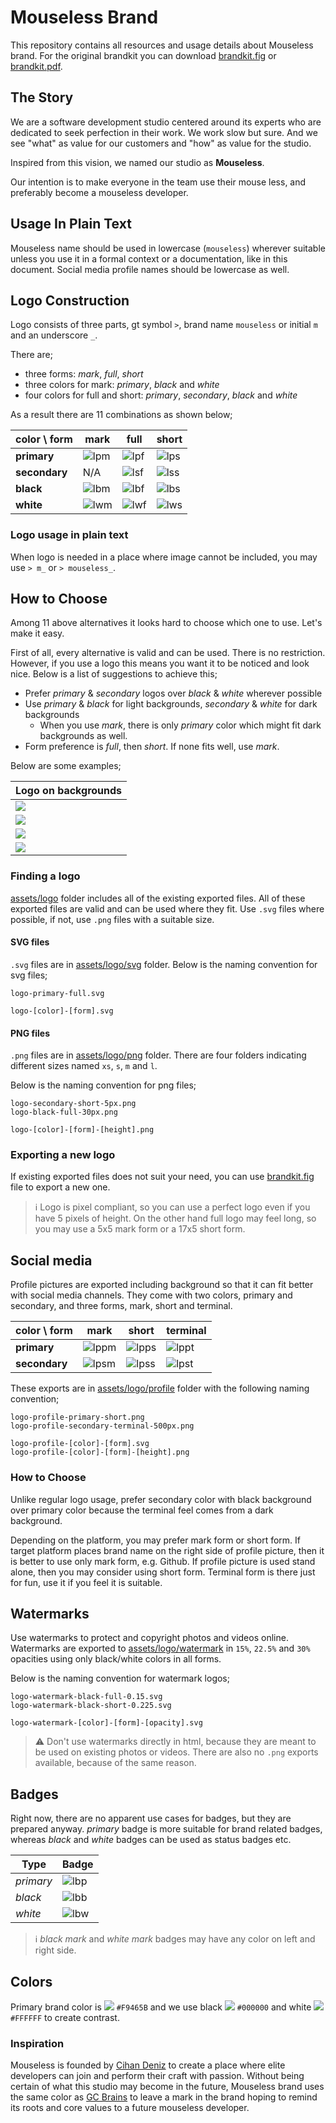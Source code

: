# Mouseless Brand

This repository contains all resources and usage details about Mouseless brand.
For the original brandkit you can download [brandkit.fig](./brandkit.fig) or
[brandkit.pdf](./brandkit.pdf).

## The Story

We are a software development studio centered around its experts who are
dedicated to seek perfection in their work. We work slow but sure. And we see
"what" as value for our customers and "how" as value for the studio.

Inspired from this vision, we named our studio as __Mouseless__.

Our intention is to make everyone in the team use their mouse less, and
preferably become a mouseless developer.

## Usage In Plain Text

Mouseless name should be used in lowercase (`mouseless`) wherever suitable
unless you use it in a formal context or a documentation, like in this
document. Social media profile names should be lowercase as well.

## Logo Construction

Logo consists of three parts, gt symbol `>`, brand name `mouseless` or initial
`m` and an underscore `_`.

There are;

- three forms: _mark_, _full_, _short_
- three colors for mark: _primary_, _black_ and _white_
- four colors for full and short: _primary_, _secondary_, _black_ and _white_

As a result there are 11 combinations as shown below;

| color \ form  | mark     | full     | short    |
| ---           | ---      | ---      | ---      |
| __primary__   | ![lpm][] | ![lpf][] | ![lps][] |
| __secondary__ | N/A      | ![lsf][] | ![lss][] |
| __black__     | ![lbm][] | ![lbf][] | ![lbs][] |
| __white__     | ![lwm][] | ![lwf][] | ![lws][] |

### Logo usage in plain text

When logo is needed in a place where image cannot be included, you may use
`> m_` or `> mouseless_`.

## How to Choose

Among 11 above alternatives it looks hard to choose which one to use. Let's
make it easy.

First of all, every alternative is valid and can be used. There is no
restriction. However, if you use a logo this means you want it to be noticed
and look nice. Below is a list of suggestions to achieve this;

- Prefer _primary_ & _secondary_ logos over _black_ & _white_ wherever possible
- Use _primary_ & _black_ for light backgrounds, _secondary_ & _white_ for dark
  backgrounds
  - When you use _mark_, there is only _primary_ color which might fit dark
    backgrounds as well.
- Form preference is _full_, then _short_. If none fits well, use _mark_.

Below are some examples;

| Logo on backgrounds                 |
| ---                                 |
| ![](./.files/primary-on-light.png)  |
| ![](./.files/secondary-on-dark.png) |
| ![](./.files/black-on-light.png)    |
| ![](./.files/white-on-dark.png)     |

### Finding a logo

[assets/logo](./assets/logo) folder includes all of the existing exported
files. All of these exported files are valid and can be used where they fit.
Use `.svg` files where possible, if not, use `.png` files with a suitable size.

#### SVG files

`.svg` files are in [assets/logo/svg](./assets/logo/svg) folder. Below is the
naming convention for svg files;

```
logo-primary-full.svg

logo-[color]-[form].svg
```

#### PNG files

`.png` files are in [assets/logo/png](./assets/logo/png) folder. There are four
folders indicating different sizes named `xs`, `s`, `m` and `l`.

Below is the naming convention for png files;

```
logo-secondary-short-5px.png
logo-black-full-30px.png

logo-[color]-[form]-[height].png
```

### Exporting a new logo

If existing exported files does not suit your need, you can use
[brandkit.fig](./brandkit.fig) file to export a new one.

> ℹ️  Logo is pixel compliant, so you can use a perfect logo even if you have 5
> pixels of height. On the other hand full logo may feel long, so you may use a
> 5x5 mark form or a 17x5 short form.

## Social media

Profile pictures are exported including background so that it can fit better
with social media channels. They come with two colors, primary and secondary,
and three forms, mark, short and terminal.

| color \ form  | mark      | short     | terminal  |
| ---           | ---       | ---       | ---       |
| __primary__   | ![lppm][] | ![lpps][] | ![lppt][] |
| __secondary__ | ![lpsm][] | ![lpss][] | ![lpst][] |

These exports are in [assets/logo/profile](./assets/logo/profile) folder with
the following naming convention;

```
logo-profile-primary-short.png
logo-profile-secondary-terminal-500px.png

logo-profile-[color]-[form].svg
logo-profile-[color]-[form]-[height].png
```

### How to Choose

Unlike regular logo usage, prefer secondary color with black background over
primary color because the terminal feel comes from a dark background.

Depending on the platform, you may prefer mark form or short form. If target
platform places brand name on the right side of profile picture, then it is
better to use only mark form, e.g. Github. If profile picture is used stand
alone, then you may consider using short form. Terminal form is there just for
fun, use it if you feel it is suitable.

## Watermarks

Use watermarks to protect and copyright photos and videos online. Watermarks
are exported to [assets/logo/watermark](./assets/logo/watermark) in `15%`,
`22.5%` and `30%` opacities using only black/white colors in all forms.

Below is the naming convention for watermark logos;

```
logo-watermark-black-full-0.15.svg
logo-watermark-black-short-0.225.svg

logo-watermark-[color]-[form]-[opacity].svg
```

> ⚠️  Don't use watermarks directly in html, because they are meant to be used
> on existing photos or videos. There are also no `.png` exports available,
> because of the same reason.

## Badges

Right now, there are no apparent use cases for badges, but they are prepared
anyway. _primary_ badge is more suitable for brand related badges, whereas
_black_ and _white_ badges can be used as status badges etc.

| Type      | Badge    |
| ---       | ---      |
| _primary_ | ![lbp][] |
| _black_   | ![lbb][] |
| _white_   | ![lbw][] |

> ℹ️  _black mark_ and _white mark_ badges may have any color on left and right
> side.
## Colors

Primary brand color is ![](https://via.placeholder.com/20/F9465B/000000?text=+)
`#F9465B` and we use black
![](https://via.placeholder.com/20/000000/000000?text=+) `#000000` and white
![](https://via.placeholder.com/20/FFFFFF/000000?text=+) `#FFFFFF` to create
contrast.

### Inspiration

Mouseless is founded by [Cihan Deniz](https://github.com/cihandeniz) to create
a place where elite developers can join and perform their craft with passion.
Without being certain of what this studio may become in the future, Mouseless
brand uses the same color as [GC
Brains](https://github.com/gcbrains/brand#colors) to leave a mark in the brand
hoping to remind its roots and core values to a future mouseless developer.

[lpm]: ./assets/logo/png/s/logo-primary-mark-30px.png
[lpf]: ./assets/logo/png/s/logo-primary-full-30px.png
[lps]: ./assets/logo/png/s/logo-primary-short-30px.png
[lsf]: ./assets/logo/png/s/logo-secondary-full-30px.png
[lss]: ./assets/logo/png/s/logo-secondary-short-30px.png
[lbm]: ./assets/logo/png/s/logo-black-mark-30px.png
[lbf]: ./assets/logo/png/s/logo-black-full-30px.png
[lbs]: ./assets/logo/png/s/logo-black-short-30px.png
[lwm]: ./assets/logo/png/s/logo-white-mark-30px.png
[lwf]: ./assets/logo/png/s/logo-white-full-30px.png
[lws]: ./assets/logo/png/s/logo-white-short-30px.png
[lppm]: ./assets/logo/profile/logo-profile-primary-mark-30px.png
[lpps]: ./assets/logo/profile/logo-profile-primary-short-30px.png
[lppt]: ./assets/logo/profile/logo-profile-primary-terminal-30px.png
[lpsm]: ./assets/logo/profile/logo-profile-secondary-mark-30px.png
[lpss]: ./assets/logo/profile/logo-profile-secondary-short-30px.png
[lpst]: ./assets/logo/profile/logo-profile-secondary-terminal-30px.png

[lbp]: ...
[lbb]: ...
[lbw]: ...
